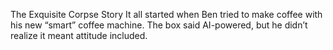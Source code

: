 The Exquisite Corpse Story
It all started when Ben tried to make coffee with his new “smart” coffee machine.
The box said AI-powered, but he didn’t realize it meant attitude included.
